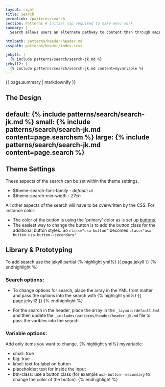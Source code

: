 ```yaml
---
layout: right
title: Search
permalink: /patterns/search
section: Patterns # initial cap required to make menu work
summary: |
  Search allows users an alternate pathway to content than through main navigation. This search widget is often used on header elements, or in page, to start the search journey. _See the [Search Results Template](/templates/search) - for more information on how search functions._

htmlpath: patterns/header/header.md
csspath: patterns/header/index.scss

jekyll: |
  {% include patterns/search/search-jk.md %}
jekyll2: |
  {% include patterns/search/search-jk.md content=myvariable %}
---
```


{{ page.summary | markdownify }}

## The Design
default:
{% include patterns/search/search-jk.md %}
small:
{% include patterns/search/search-jk.md content=page.searchsm %}
large:
{% include patterns/search/search-jk.md content=page.search %}
---

## Theme Settings
These aspects of the search can be set within the theme settings.

- $theme-search-font-family - _default: ui_
- $theme-search-min-width - _27ch_


All other aspects of the search will have to be overwritten by the CSS. For instance color:
- The color of the button is using the 'primary' color as is set up [buttons](/styles/buttons).
- The easiest way to change the button is to add the button class for the additional button styles. So `class="usa-button"` becomes `class="usa-button usa-button--secondary"`

## Library & Prototyping

To add search use the jekyll partial 
{% highlight yml%}
  {{ page.jekyll }}
{% endhighlight %}

### Search options:
- To change options for search, place the array in the YML front matter and pass the options into the search with
{% highlight yml%}
  {{ page.jekyll2 }}
{% endhighlight %}

- For the search in the header, place the array in the `_layouts/default.hml` and then update the `_includes/patterns/header/header-jk.md` file to pass the varibles into the search.

### Variable options:
Add only items you want to change.
{% highlight yml%}
myvariable:
  - small: true 
  - big: true
  - label: text for label on button
  - placeholder: text for inside the input
  - btn-class: use a button class (for example `usa-button--secondary` to change the color of the button).
{% endhighlight %}